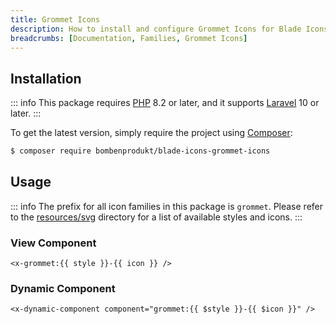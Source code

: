 ```yaml
---
title: Grommet Icons
description: How to install and configure Grommet Icons for Blade Icons.
breadcrumbs: [Documentation, Families, Grommet Icons]
---
```


## Installation

::: info
This package requires [PHP](https://www.php.net/) 8.2 or later, and it supports [Laravel](https://laravel.com/) 10 or later.
:::

To get the latest version, simply require the project using [Composer](https://getcomposer.org/):

```bash
$ composer require bombenprodukt/blade-icons-grommet-icons
```

## Usage

::: info
The prefix for all icon families in this package is `grommet`. Please refer to the [resources/svg](https://github.com/faustbrian/blade-icons-grommet-icons/tree/main/resources/svg) directory for a list of available styles and icons.
:::

### View Component

```blade
<x-grommet:{{ style }}-{{ icon }} />
```

### Dynamic Component

```blade
<x-dynamic-component component="grommet:{{ $style }}-{{ $icon }}" />
```
